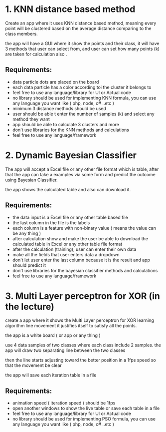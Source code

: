 # 1. KNN distance based method
Create an app where it uses KNN distance based method, meaning every point will be clustered based on the average distance comparing to the class members.

the app will have a GUI where it show the points and their class, it will have 3 methods that user can select from, and user can set how many points (k) are taken for calculation also .


## Requirements:
- data particle dots are placed on the board
- each data particle has a color according toi the cluster it belongs to
- feel free to use any language/library for UI or Actual code
- no library should be used for implementing KNN formula, you can use any language you want like ( php, node, c# ..etc )
- minimum 3 distance methods should be used
- user should be able t enter the number of samples (k) and select any method they want
- app should be able to calculate 3 clusters and more
- don't use libraries for the KNN methods and calculations
- feel free to use any language/framework

# 2. Dynamic Bayesian Classifier
The app will accept a Excel file or any other file format which is table, after that the app can take a examples via some form and predict the outcome using Bayesian Classifier.

the app shows the calculated table and also can download it.

## Requirements:
- the data input is a Excel file or any other table based file
- the last column in the file is the labels
- each column is a feature with non-binary value ( means the value can be any thing ) 
- after calculation show and make the user be able to download the calculated table in Excel or any other table file format
- after the calculation (training), user can enter their own data
- make all the fields that user enters data a dropdown
- don't let user enter the last column because it is the result and app should predict it
- don't use libraries for the bayesian classifier methods and calculations
- feel free to use any language/framework

# 3. Multi Layer perceptron for XOR (in the lecture)
create a app where it shows the Multi Layer perceptron for XOR learning algorithm line movement it justifies itself to satisfy all the points.

the app is a white board ( or app or any thing )

use 4 data samples of two classes where each class include 2 samples.
the app will draw two separating line between the two classes

then the line starts adjusting toward the better position in a 1fps speed so that the movement be clear 

the app will save each iteration table in a file

## Requirements:
- animation speed ( iteration speed ) should be 1fps
- open another windows to show the live table or save each table in a file
- feel free to use any language/library for UI or Actual code 
- no library should be used for implementing PSO formula, you can use any language you want like ( php, node, c# ..etc )